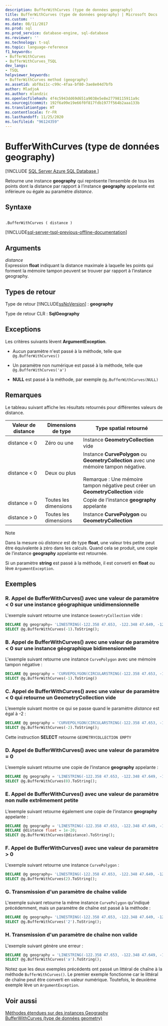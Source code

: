 ```yaml
---
description: BufferWithCurves (type de données geography)
title: BufferWithCurves (type de données geography) | Microsoft Docs
ms.custom: ''
ms.date: 08/11/2017
ms.prod: sql
ms.prod_service: database-engine, sql-database
ms.reviewer: ''
ms.technology: t-sql
ms.topic: language-reference
f1_keywords:
- BufferWithCurves
- BufferWithCurves_TSQL
dev_langs:
- TSQL
helpviewer_keywords:
- BufferWithCurves method (geography)
ms.assetid: abf0a11c-c99c-4faa-bf80-3ae8e04d7bfb
author: MladjoA
ms.author: mlandzic
ms.openlocfilehash: 4f4c5943dd69d651a9038e5e8e27798115911a9c
ms.sourcegitcommit: 192f6a99e19e66f0f817fdb1977f564b2aaa133b
ms.translationtype: HT
ms.contentlocale: fr-FR
ms.lasthandoff: 11/25/2020
ms.locfileid: "96124359"
---
```

# <a name="bufferwithcurves-geography-data-type"></a>BufferWithCurves (type de données geography)
[!INCLUDE [SQL Server Azure SQL Database ](../../includes/applies-to-version/sql-asdb.md)]

  Retourne une instance **geography** qui représente l’ensemble de tous les points dont la distance par rapport à l’instance **geography** appelante est inférieure ou égale au paramètre *distance*.  
  
## <a name="syntax"></a>Syntaxe  
  
```  
  
.BufferWithCurves ( distance )  
```  
  
[!INCLUDE[sql-server-tsql-previous-offline-documentation](../../includes/sql-server-tsql-previous-offline-documentation.md)]

## <a name="arguments"></a>Arguments
 *distance*  
 Expression **float** indiquant la distance maximale à laquelle les points qui forment la mémoire tampon peuvent se trouver par rapport à l’instance geography.  
  
## <a name="return-types"></a>Types de retour  
 Type de retour [!INCLUDE[ssNoVersion](../../includes/ssnoversion-md.md)] : **geography**  
  
 Type de retour CLR : **SqlGeography**  
  
## <a name="exceptions"></a>Exceptions  
 Les critères suivants lèvent **ArgumentException**.  
  
-   Aucun paramètre n'est passé à la méthode, telle que `@g.BufferWithCurves()`  
  
-   Un paramètre non numérique est passé à la méthode, telle que `@g.BufferWithCurves('a')`  
  
-   **NULL** est passé à la méthode, par exemple `@g.BufferWithCurves(NULL)`  
  
## <a name="remarks"></a>Remarques  
 Le tableau suivant affiche les résultats retournés pour différentes valeurs de distance.  
  
|Valeur de distance|Dimensions de type|Type spatial retourné|  
|--------------------|---------------------|---------------------------|  
|distance < 0|Zéro ou une|Instance **GeometryCollection** vide|  
|distance \< 0|Deux ou plus|Instance **CurvePolygon** ou **GeometryCollection** avec une mémoire tampon négative.<br /><br /> Remarque : Une mémoire tampon négative peut créer un **GeometryCollection** vide|
|distance = 0|Toutes les dimensions|Copie de l’instance **geography** appelante|  
|distance > 0|Toutes les dimensions|Instance **CurvePolygon** ou **GeometryCollection**|  
  
> [!NOTE]  
>  Dans la mesure où *distance* est de type **float**, une valeur très petite peut être équivalente à zéro dans les calculs.  Quand cela se produit, une copie de l’instance **geography** appelante est retournée.  
  
 Si un paramètre **string** est passé à la méthode, il est converti en **float** ou lève `ArgumentException`.  
  
## <a name="examples"></a>Exemples  
  
### <a name="a-calling-bufferwithcurves-with-a-parameter-value--0-on-one-dimensional-geography-instance"></a>R. Appel de BufferWithCurves() avec une valeur de paramètre < 0 sur une instance géographique unidimensionnelle  
 L'exemple suivant retourne une instance `GeometryCollection` vide :  
  
 ```sql
 DECLARE @g geography= 'LINESTRING(-122.358 47.653, -122.348 47.649, -122.348 47.658, -122.358 47.658, -122.358 47.653)';  
 SELECT @g.BufferWithCurves(-1).ToString();
``` 
  
### <a name="b-calling-bufferwithcurves-with-a-parameter-value--0-on-a-two-dimensional-geography-instance"></a>B. Appel de BufferWithCurves() avec une valeur de paramètre < 0 sur une instance géographique bidimensionnelle  
 L'exemple suivant retourne une instance `CurvePolygon` avec une mémoire tampon négative :  
  
 ```sql
 DECLARE @g geography = 'CURVEPOLYGON(CIRCULARSTRING(-122.358 47.653, -122.348 47.649, -122.348 47.658, -122.358 47.658, -122.358 47.653))';  
 SELECT @g.BufferWithCurves(-1).ToString()
 ```  
  
### <a name="c-calling-bufferwithcurves-with-a-parameter-value--0-that-returns-an-empty-geometrycollection"></a>C. Appel de BufferWithCurves() avec une valeur de paramètre < 0 qui retourne un GeometryCollection vide  
 L’exemple suivant montre ce qui se passe quand le paramètre *distance* est égal à -2 :  
  
 ```sql
 DECLARE @g geography = 'CURVEPOLYGON(CIRCULARSTRING(-122.358 47.653, -122.348 47.649, -122.348 47.658, -122.358 47.658, -122.358 47.653))';  
 SELECT @g.BufferWithCurves(-2).ToString();
 ```  
  
 Cette instruction **SELECT** retourne `GEOMETRYCOLLECTION EMPTY`  
  
### <a name="d-calling-bufferwithcurves-with-a-parameter-value--0"></a>D. Appel de BufferWithCurves() avec une valeur de paramètre = 0  
 L’exemple suivant retourne une copie de l’instance **geography** appelante :  

 ```sql
 DECLARE @g geography = 'LINESTRING(-122.358 47.653, -122.348 47.649, -122.348 47.658, -122.358 47.658, -122.358 47.653)';  
 SELECT @g.BufferWithCurves(0).ToString();
 ```  
  
### <a name="e-calling-bufferwithcurves-with-a-non-zero-parameter-value-that-is-extremely-small"></a>E. Appel de BufferWithCurves() avec une valeur de paramètre non nulle extrêmement petite  
 L’exemple suivant retourne également une copie de l’instance **geography** appelante :  

 ```sql
 DECLARE @g geography = 'LINESTRING(-122.358 47.653, -122.348 47.649, -122.348 47.658, -122.358 47.658, -122.358 47.653)';  
 DECLARE @distance float = 1e-20;  
 SELECT @g.BufferWithCurves(@distance).ToString();
 ```  
  
### <a name="f-calling-bufferwithcurves-with-a-parameter-value--0"></a>F. Appel de BufferWithCurves() avec une valeur de paramètre > 0  
 L'exemple suivant retourne une instance `CurvePolygon` :  

 ```sql
 DECLARE @g geography= 'LINESTRING(-122.358 47.653, -122.348 47.649, -122.348 47.658, -122.358 47.658, -122.358 47.653)';  
 SELECT @g.BufferWithCurves(2).ToString();
 ```  
### <a name="g-passing-a-valid-string-parameter"></a>G. Transmission d'un paramètre de chaîne valide  
 L'exemple suivant retourne la même instance `CurvePolygon` qu'indiqué précédemment, mais un paramètre de chaîne est passé à la méthode :  

 ```sql
 DECLARE @g geography= 'LINESTRING(-122.358 47.653, -122.348 47.649, -122.348 47.658, -122.358 47.658, -122.358 47.653)';  
 SELECT @g.BufferWithCurves('2').ToString();
```  
  
### <a name="h-passing-an-invalid-string-parameter"></a>H. Transmission d'un paramètre de chaîne non valide  
 L'exemple suivant génère une erreur :  

 ```sql
 DECLARE @g geography = 'LINESTRING(-122.358 47.653, -122.348 47.649, -122.348 47.658, -122.358 47.658, -122.358 47.653)'  
 SELECT @g.BufferWithCurves('a').ToString();
 ```  
  
 Notez que les deux exemples précédents ont passé un littéral de chaîne à la méthode `BufferWithCurves()`. Le premier exemple fonctionne car le littéral de chaîne peut être converti en valeur numérique. Toutefois, le deuxième exemple lève un `ArgumentException`.  
  
## <a name="see-also"></a>Voir aussi  
 [Méthodes étendues sur des instances Geography](../../t-sql/spatial-geography/extended-methods-on-geography-instances.md)   
 [BufferWithCurves &#40;type de données geometry&#41;](../../t-sql/spatial-geometry/bufferwithcurves-geometry-data-type.md)  
  
  
